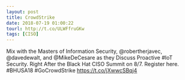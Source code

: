 ```yaml
---
layout: post
title: CrowdStrike
date: 2018-07-19 01:00:22
tourl: http://t.co/ULWFfruGKw
tags: [CISO]
---
```

Mix with the Masters of Information Security, @robertherjavec, @davedewalt, and @MikeDeCesare as they Discuss Proactive #IoT Security. Right After the Black Hat CISO Summit on 8/7. Register here. #BHUSA18 #GoCrowdStrike https://t.co/jXwwcSBqj4